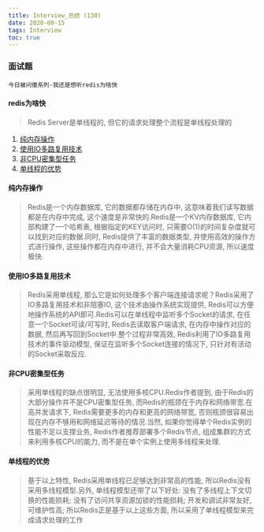```yaml
---
title: Interview_总结 (130)
date: 2020-09-15
tags: Interview
toc: true
---
```


### 面试题
    今日被问傻系列-我还是想听redis为啥快

<!-- more -->

#### redis为啥快
> Redis Server是单线程的, 但它的请求处理整个流程是单线程处理的
1. <a href="#desc1">纯内存操作</a>
2. <a href="#desc2">使用IO多路复用技术</a>
3. <a href="#desc3">非CPU密集型任务</a>
4. <a href="#desc4">单线程的优势</a>

#### <span id="desc1">纯内存操作</span>
> Redis是一个内存数据库, 它的数据都存储在内存中, 这意味着我们读写数据都是在内存中完成, 这个速度是非常快的.Redis是一个KV内存数据库, 它内部构建了一个哈希表, 根据指定的KEY访问时, 只需要O(1)的时间复杂度就可以找到对应的数据.同时, Redis提供了丰富的数据类型, 并使用高效的操作方式进行操作, 这些操作都在内存中进行, 并不会大量消耗CPU资源, 所以速度极快.

#### <span id="desc2">使用IO多路复用技术</span>
> Redis采用单线程, 那么它是如何处理多个客户端连接请求呢？Redis采用了IO多路复用技术和非阻塞IO, 这个技术由操作系统实现提供, Redis可以方便地操作系统的API即可.Redis可以在单线程中监听多个Socket的请求, 在任意一个Socket可读/可写时, Redis去读取客户端请求, 在内存中操作对应的数据, 然后再写回到Socket中.整个过程非常高效, Redis利用了IO多路复用技术的事件驱动模型, 保证在监听多个Socket连接的情况下, 只针对有活动的Socket采取反应.

#### <span id="desc3">非CPU密集型任务</span>
> 采用单线程的缺点很明显, 无法使用多核CPU.Redis作者提到, 由于Redis的大部分操作并不是CPU密集型任务, 而Redis的瓶颈在于内存和网络带宽.在高并发请求下, Redis需要更多的内存和更高的网络带宽, 否则瓶颈很容易出现在内存不够用和网络延迟等待的情况.当然, 如果你觉得单个Redis实例的性能不足以支撑业务, Redis作者推荐部署多个Redis节点, 组成集群的方式来利用多核CPU的能力, 而不是在单个实例上使用多线程来处理.

#### <span id="desc4">单线程的优势</span>
> 基于以上特性, Redis采用单线程已足够达到非常高的性能, 所以Redis没有采用多线程模型.另外, 单线程模型还带了以下好处: 没有了多线程上下文切换的性能损耗; 没有了访问共享资源加锁的性能损耗; 开发和调试非常友好, 可维护性高; 所以Redis正是基于以上这些方面, 所以采用了单线程模型来完成请求处理的工作


